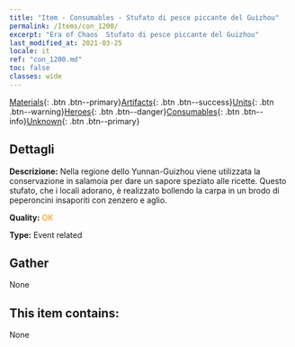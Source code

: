 ```yaml
---
title: "Item - Consumables - Stufato di pesce piccante del Guizhou"
permalink: /Items/con_1200/
excerpt: "Era of Chaos  Stufato di pesce piccante del Guizhou"
last_modified_at: 2021-03-25
locale: it
ref: "con_1200.md"
toc: false
classes: wide
---
```

 [Materials](/it/Items/){: .btn .btn--primary}[Artifacts](/it/Items/Artifacts/){: .btn .btn--success}[Units](/it/Items/Units/){: .btn .btn--warning}[Heroes](/it/Items/Heroes/){: .btn .btn--danger}[Consumables](/it/Items/Consumables/){: .btn .btn--info}[Unknown](/it/Items/Unknown/){: .btn .btn--primary}

## Dettagli
 **Descrizione:** Nella regione dello Yunnan-Guizhou viene utilizzata la conservazione in salamoia per dare un sapore speziato alle ricette. Questo stufato, che i locali adorano, è realizzato bollendo la carpa in un brodo di peperoncini insaporiti con zenzero e aglio.

 **Quality:** <span style="color: #FF8C00">OK</span>

 **Type:** Event related

## Gather

  None

## This item contains:

  None


